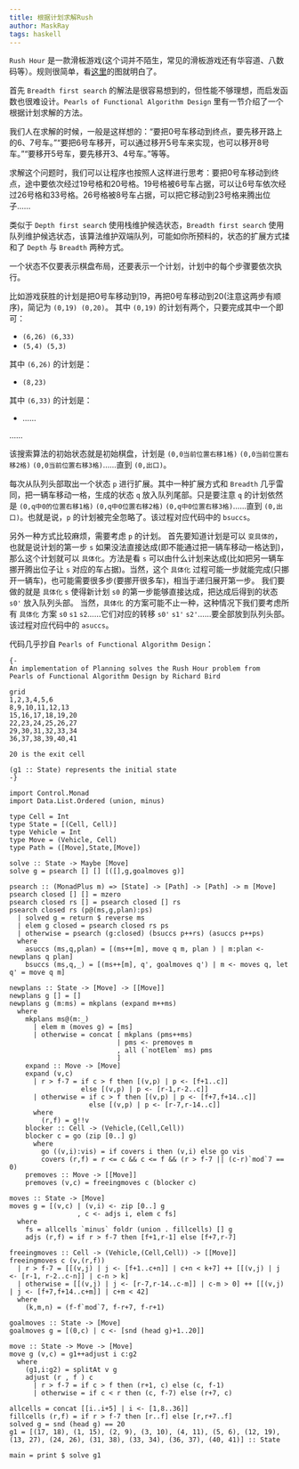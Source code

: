 ```yaml
---
title: 根据计划求解Rush
author: MaskRay
tags: haskell
---
```


`Rush Hour` 是一款滑板游戏(这个词并不陌生，常见的滑板游戏还有华容道、八数码等）。规则很简单，看[这里](http://www.puzzles.com/products/RushHour/RHfromMarkRiedel/Jam.html)的图就明白了。

首先 `Breadth first search` 的解法是很容易想到的，但性能不够理想，而启发函数也很难设计。`Pearls of Functional Algorithm Design` 里有一节介绍了一个根据计划求解的方法。

我们人在求解的时候，一般是这样想的：“要把0号车移动到终点，要先移开路上的6、7号车。”“要把6号车移开，可以通过移开5号车来实现，也可以移开8号车。”“要移开5号车，要先移开3、4号车。”等等。

求解这个问题时，我们可以让程序也按照人这样进行思考：要把0号车移动到终点，途中要依次经过19号格和20号格。19号格被6号车占据，可以让6号车依次经过26号格和33号格。26号格被8号车占据，可以把它移动到23号格来腾出位子……

类似于 `Depth first search` 使用栈维护候选状态，`Breadth first search` 使用队列维护候选状态，该算法维护双端队列，可能如你所预料的，状态的扩展方式揉和了 `Depth` 与 `Breadth` 两种方式。

一个状态不仅要表示棋盘布局，还要表示一个计划，计划中的每个步骤要依次执行。

比如游戏获胜的计划是把0号车移动到19，再把0号车移动到20(注意这两步有顺序)，简记为 `(0,19) (0,20)`。
其中 `(0,19)` 的计划有两个，只要完成其中一个即可：

+ `(6,26) (6,33)`
+ `(5,4) (5,3)`

其中 `(6,26)` 的计划是：

+ `(8,23)`

其中 `(6,33)` 的计划是：

+ ……

……

该搜索算法的初始状态就是初始棋盘，计划是 `(0,0当前位置右移1格)` `(0,0当前位置右移2格)` `(0,0当前位置右移3格)`……直到 `(0,出口)`。

每次从队列头部取出一个状态 `p` 进行扩展。其中一种扩展方式和 `Breadth` 几乎雷同，把一辆车移动一格，生成的状态 `q` 放入队列尾部。只是要注意 `q` 的计划依然是 `(0,q中0的位置右移1格)` `(0,q中0位置右移2格)` `(0,q中0位置右移3格)`……直到 `(0,出口)`。也就是说，`p` 的计划被完全忽略了。该过程对应代码中的 `bsuccs`。

另外一种方式比较麻烦，需要考虑 `p` 的计划。
首先要知道计划是可以 `变具体的`，也就是说计划的第一步 `s` 如果没法直接达成(即不能通过把一辆车移动一格达到)，
那么这个计划就可以 `具体化`。方法是看 `s` 可以由什么计划来达成(比如把另一辆车挪开腾出位子让 `s` 对应的车占据)。当然，这个 `具体化` 过程可能一步就能完成(只挪开一辆车)，也可能需要很多步(要挪开很多车)，相当于递归展开第一步。
我们要做的就是 `具体化` `s` 使得新计划 `s0` 的第一步能够直接达成，把达成后得到的状态 `s0'` 放入队列头部。
当然，`具体化` 的方案可能不止一种，这种情况下我们要考虑所有 `具体化` 方案 `s0` `s1` `s2`……它们对应的转移
`s0'` `s1'` `s2'`……要全部放到队列头部。该过程对应代码中的 `asuccs`。

代码几乎抄自 `Pearls of Functional Algorithm Design`：

    {-
    An implementation of Planning solves the Rush Hour problem from
    Pearls of Functional Algorithm Design by Richard Bird

    grid
    1,2,3,4,5,6
    8,9,10,11,12,13
    15,16,17,18,19,20
    22,23,24,25,26,27
    29,30,31,32,33,34
    36,37,38,39,40,41

    20 is the exit cell

    (g1 :: State) represents the initial state
    -}

    import Control.Monad
    import Data.List.Ordered (union, minus)

    type Cell = Int
    type State = [(Cell, Cell)]
    type Vehicle = Int
    type Move = (Vehicle, Cell)
    type Path = ([Move],State,[Move])

    solve :: State -> Maybe [Move]
    solve g = psearch [] [] [([],g,goalmoves g)]

    psearch :: (MonadPlus m) => [State] -> [Path] -> [Path] -> m [Move]
    psearch closed [] [] = mzero
    psearch closed rs [] = psearch closed [] rs
    psearch closed rs (p@(ms,g,plan):ps)
      | solved g = return $ reverse ms
      | elem g closed = psearch closed rs ps
      | otherwise = psearch (g:closed) (bsuccs p++rs) (asuccs p++ps)
      where
        asuccs (ms,q,plan) = [(ms++[m], move q m, plan ) | m:plan <- newplans q plan]
        bsuccs (ms,q,_) = [(ms++[m], q', goalmoves q') | m <- moves q, let q' = move q m]

    newplans :: State -> [Move] -> [[Move]]
    newplans g [] = []
    newplans g (m:ms) = mkplans (expand m++ms)
      where
        mkplans ms@(m:_)
          | elem m (moves g) = [ms]
          | otherwise = concat [ mkplans (pms++ms)
                               | pms <- premoves m
                               , all (`notElem` ms) pms
                               ]
        expand :: Move -> [Move]
        expand (v,c)
          | r > f-7 = if c > f then [(v,p) | p <- [f+1..c]]
                      else [(v,p) | p <- [r-1,r-2..c]]
          | otherwise = if c > f then [(v,p) | p <- [f+7,f+14..c]]
                        else [(v,p) | p <- [r-7,r-14..c]]
          where
            (r,f) = g!!v
        blocker :: Cell -> (Vehicle,(Cell,Cell))
        blocker c = go (zip [0..] g)
          where
            go ((v,i):vis) = if covers i then (v,i) else go vis
            covers (r,f) = r <= c && c <= f && (r > f-7 || (c-r)`mod`7 == 0)
        premoves :: Move -> [[Move]]
        premoves (v,c) = freeingmoves c (blocker c)

    moves :: State -> [Move]
    moves g = [(v,c) | (v,i) <- zip [0..] g
                     , c <- adjs i, elem c fs]
      where
        fs = allcells `minus` foldr (union . fillcells) [] g
        adjs (r,f) = if r > f-7 then [f+1,r-1] else [f+7,r-7]

    freeingmoves :: Cell -> (Vehicle,(Cell,Cell)) -> [[Move]]
    freeingmoves c (v,(r,f))
      | r > f-7 = [[(v,j) | j <- [f+1..c+n]] | c+n < k+7] ++ [[(v,j) | j <- [r-1, r-2..c-n]] | c-n > k]
      | otherwise = [[(v,j) | j <- [r-7,r-14..c-m]] | c-m > 0] ++ [[(v,j) | j <- [f+7,f+14..c+m]] | c+m < 42]
      where
        (k,m,n) = (f-f`mod`7, f-r+7, f-r+1)

    goalmoves :: State -> [Move]
    goalmoves g = [(0,c) | c <- [snd (head g)+1..20]]

    move :: State -> Move -> [Move]
    move g (v,c) = g1++adjust i c:g2
      where
        (g1,i:g2) = splitAt v g
        adjust (r , f ) c
          | r > f-7 = if c > f then (r+1, c) else (c, f-1)
          | otherwise = if c < r then (c, f-7) else (r+7, c)

    allcells = concat [[i..i+5] | i <- [1,8..36]]
    fillcells (r,f) = if r > f-7 then [r..f] else [r,r+7..f]
    solved g = snd (head g) == 20
    g1 = [(17, 18), (1, 15), (2, 9), (3, 10), (4, 11), (5, 6), (12, 19), (13, 27), (24, 26), (31, 38), (33, 34), (36, 37), (40, 41)] :: State

    main = print $ solve g1
